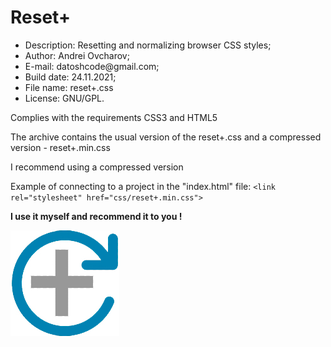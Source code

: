 <h1>Reset+ </h1>

<ul>
  <li>Description: Resetting and normalizing browser CSS styles;</li>
  <li>Author: Andrei Ovcharov;</li>
  <li>E-mail: datoshcode@gmail.com;</li>
  <li>Build date: 24.11.2021;</li>
  <li>File name: reset+.css</li>
  <li>License: GNU/GPL.</li>
</ul>  
<p>
  Complies with the requirements CSS3 and HTML5 
</p>

<p>
The archive contains the usual version of the reset+.css and a compressed version - reset+.min.css
</p>
<p>
  I recommend using a compressed version
</p>
<p>
  Example of connecting to a project in the "index.html" file: 
  <code>&lt;link rel="stylesheet" href="css/reset+.min.css"&gt;</code>
</p>  

<p><strong>I use it myself and recommend it to you ! </strong></p>

<img  src="reset+logo.jpg" alt="logo">
